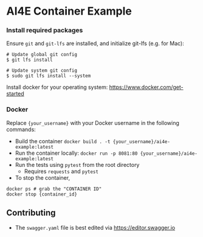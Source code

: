 # AI4E Container Example

### Install required packages

Ensure `git` and `git-lfs` are installed, and initialize git-lfs (e.g. for Mac):
```
# Update global git config
$ git lfs install

# Update system git config
$ sudo git lfs install --system
```

Install docker for your operating system: https://www.docker.com/get-started

### Docker
Replace `{your_username}` with your Docker username in the following commands: 

- Build the container `docker build . -t {your_username}/ai4e-example:latest`
- Run the container locally: `docker run -p 8081:80 {your_username}/ai4e-example:latest`
- Run the tests using `pytest` from the root directory
  - Requires `requests` and `pytest`
- To stop the container,

```
docker ps # grab the "CONTAINER ID"
docker stop {container_id}
```

## Contributing

- The `swagger.yaml` file is best edited via https://editor.swagger.io
